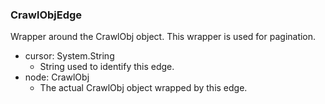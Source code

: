 ### CrawlObjEdge
Wrapper around the CrawlObj object. This wrapper is used for pagination.

- cursor: System.String
  - String used to identify this edge.
- node: CrawlObj
  - The actual CrawlObj object wrapped by this edge.
